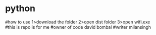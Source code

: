 # python
#how to use
1>download the folder
2>open dist folder
3>open wifi.exe
#this is repo is for me
#owner of code david bombal
#writer milansingh
